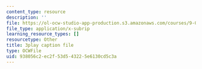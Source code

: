 ```yaml
---
content_type: resource
description: ''
file: https://ol-ocw-studio-app-production.s3.amazonaws.com/courses/9-00sc-introduction-to-psychology-fall-2011/938056c2ec2f53d543225e6130cd5c3a_t73rjeOj0eY.srt
file_type: application/x-subrip
learning_resource_types: []
resourcetype: Other
title: 3play caption file
type: OCWFile
uid: 938056c2-ec2f-53d5-4322-5e6130cd5c3a
---
```

